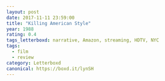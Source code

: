 ```yaml
---
layout: post 
date: 2017-11-11 23:59:00
title: "Killing American Style"
year: 1988
rating: 0.4
tags_letterboxd: narrative, Amazon, streaming, HDTV, NYC
tags:
  - film
  - review
category: Letterboxd
canonical: https://boxd.it/lynSH
---
```

